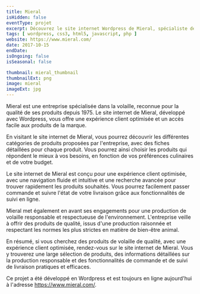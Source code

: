 ```yaml
---
title: Mieral
isHidden: false
eventType: projet
excerpt: Découvrez le site internet Wordpress de Mieral, spécialiste de la volaille depuis 1975, pour des produits de qualité et une expérience client optimisée.
tags: [ wordpress, css3, html5, javascript, php ]
website: https://www.mieral.com/
date: 2017-10-15
endDate:
isOngoing: false
isSeasonal: false

thumbnail: mieral_thumbnail
thumbnailExt: png
image: mieral
imageExt: jpg
---
```


Mieral est une entreprise spécialisée dans la volaille, reconnue pour la qualité de ses produits depuis 1975. Le site
internet de Mieral, développé avec Wordpress, vous offre une expérience client optimisée et un accès facile aux produits
de la marque.

En visitant le site internet de Mieral, vous pourrez découvrir les différentes catégories de produits proposées par
l'entreprise, avec des fiches détaillées pour chaque produit. Vous pourrez ainsi choisir les produits qui répondent le
mieux à vos besoins, en fonction de vos préférences culinaires et de votre budget.

Le site internet de Mieral est conçu pour une expérience client optimisée, avec une navigation fluide et intuitive et
une recherche avancée pour trouver rapidement les produits souhaités. Vous pourrez facilement passer commande et suivre
l'état de votre livraison grâce aux fonctionnalités de suivi en ligne.

Mieral met également en avant ses engagements pour une production de volaille responsable et respectueuse de
l'environnement. L'entreprise veille à offrir des produits de qualité, issus d'une production raisonnée et respectant
les normes les plus strictes en matière de bien-être animal.

En résumé, si vous cherchez des produits de volaille de qualité, avec une expérience client optimisée, rendez-vous sur
le site internet de Mieral. Vous y trouverez une large sélection de produits, des informations détaillées sur la
production responsable et des fonctionnalités de commande et de suivi de livraison pratiques et efficaces.

Ce projet a été développé en Wordpress et est toujours en ligne aujourd'hui à l'adresse https://www.mieral.com/.
